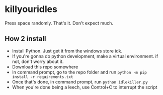 # killyouridles
Press space randomly. That's it. Don't expect much.


## How 2 install

- Install Python. Just get it from the windows store idk.
- If you're gonna do python development, make a virtual environment. if not, don't worry about it.
- Download this repo somewhere
- In command prompt, go to the repo folder and run `python -m pip install -r requirements.txt`
- Once that's done, in command prompt, run `python idlekiller.py`
- When you're done being a leech, use Control+C to interrupt the script
